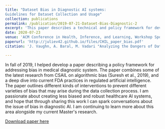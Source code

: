 ```yaml
---
title: "Dataset Bias in Diagnostic AI systems:
Guidelines for Dataset Collection and Usage"
collection: publications
permalink: /publication/2019-07-21-Dataset-Bias-Diagnostic-2
excerpt: 'This paper describes a technical and policy framework for developing less biased/more robust healthcare AI systems.'
date: 2020-07-23
venue: 'ACM Conference in Health, Inference, and Learning, Workshop Spotlight'
paperurl: 'http://juliev42.github.io/files/CHIL_paper_bias.pdf'
citation: 'J. Vaughn, A. Baral, M. Vadari "Analyzing the Dangers of Dataset Bias in Diagnostic AI systems: Setting Guidelines for Dataset Collection and Usage", ACM Conference on Health, Inference and Learning, 2020 Workshop'

---
```

In fall of 2019, I helped develop a paper describing a policy framework for addressing bias in medical diagnostic system. The paper combines some of the latest research from CSAIL on algorithmic bias (Suresh et al., 2019), and a deep dive into current FDA practices in regulated artificial intelligence. The paper outlines different kinds of interventions to prevent different varieties of bias that may arise during the data collection process. I am passionate about creating less biased and robust healthcare AI systems, and hope that through sharing this work I can spark conversations about the issue of bias in diagnostic AI. I am continuing to learn more about this area alongside my current Master's research. 

<!-- This work was also presented at the Women in Data Science @ Silicon Valley Conference in June, with an organizational focus. You can view a recording here: https://www.dropbox.com/s/minb1ynmktdlvax/WiDS_Vaughn.mp4?dl=0 -->



[Download paper here](http://juliev42.github.io/files/CHIL_paper_bias.pdf)
